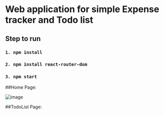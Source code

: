 # Web application for simple Expense tracker and Todo list

## Step to run
###  `1. npm install`
###  `2. npm install react-router-dom`
###  `3. npm start`

##Home Page: 

![image](https://github.com/kengkeng852/Expense-Tracker-and-Todo-List-app/assets/88934262/06c92b23-f309-4a7f-ae24-27c93d02f926)

##TodoList Page:




